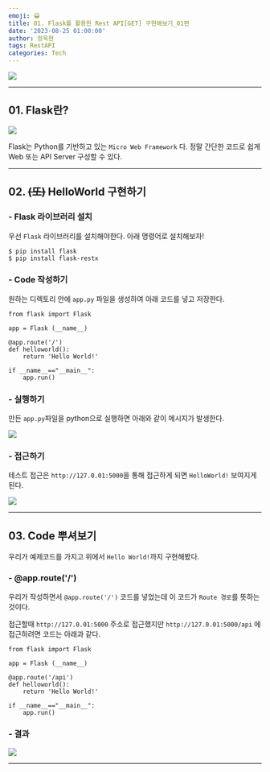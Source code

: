 ```yaml
---
emoji: 😀
title: 01. Flask를 활용한 Rest API[GET] 구현해보기_01편
date: '2023-08-25 01:00:00'
author: 정욱현
tags: RestAPI
categories: Tech
---
```


![](https://velog.velcdn.com/images/jtret2424/post/93656a34-0e4e-45a9-ba54-90baee70b736/image.png)


----
## 01. Flask란?
![](https://velog.velcdn.com/images/jtret2424/post/f9af1c89-d82c-43d8-9069-0122e99c6a48/image.png)

Flask는 Python를 기반하고 있는 ```Micro Web Framework``` 다.
정말 간단한 코드로 쉽게 Web 또는 API Server 구성할 수 있다.

----
## 02. ~~(또)~~ HelloWorld 구현하기

### - Flask 라이브러리 설치
우선 ```Flask``` 라이브러리를 설치해야한다.
아래 명령어로 설치해보자!

```
$ pip install flask
$ pip install flask-restx
```


### - Code 작성하기

원하는 디렉토리 안에 ```app.py``` 파일을 생성하여 아래 코드를 넣고 저장한다.

```
from flask import Flask

app = Flask (__name__)

@app.route('/')
def helloworld():
	return 'Hello World!'

if __name__=="__main__":
	app.run()
```


### - 실행하기
만든 ```app.py```파일을 python으로 실행하면 아래와 같이 메시지가 발생한다.

![](https://velog.velcdn.com/images/jtret2424/post/a2261830-9c7b-4065-a3f7-bcc5ed658b65/image.png)

### - 접근하기
테스트 접근은 ```http://127.0.01:5000```을 통해 접근하게 되면 ```HelloWorld!``` 보여지게 된다.

![](https://velog.velcdn.com/images/jtret2424/post/99bd681f-7e51-44b3-a167-caf03d1a23e1/image.png)

----

## 03. Code 뿌셔보기

우리가 예제코드를 가지고 위에서 ```Hello World!```까지 구현해봤다.


### - @app.route('/')

우리가 작성하면서 ```@app.route('/')``` 코드를 넣었는데 이 코드가 ```Route 경로```를 뜻하는 것이다.

접근할때 ```http://127.0.01:5000``` 주소로 접근했지만 ```http://127.0.01:5000/api``` 에 접근하려면 코드는 아래과 같다.


```
from flask import Flask

app = Flask (__name__)

@app.route('/api')
def helloworld():
	return 'Hello World!'

if __name__=="__main__":
	app.run()
```

### - 결과


![](https://velog.velcdn.com/images/jtret2424/post/24e3af2e-c6c4-4879-b809-d1baff0fba43/image.png)

----


```toc
```